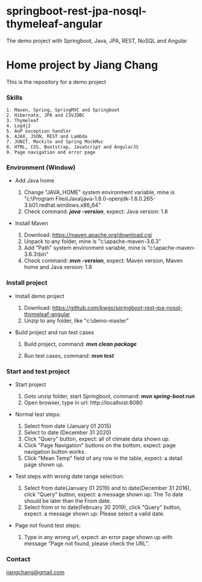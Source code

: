 # springboot-rest-jpa-nosql-thymeleaf-angular
The demo project with Springboot, Java, JPA, REST, NoSQL and Angular

# Home project by Jiang Chang
This is the repository for a demo project

### Skills
	1. Maven, Spring, SpringMVC and Springboot
	2. Hibernate, JPA and CSVJDBC
	3. Thymeleaf
	4. Log4j2
	5. AoP exception handler
	6. AJAX, JSON, REST and Lambda
	7. JUNIT, Mockito and Spring MockMvc
	8. HTML, CSS, Bootstrap, JavaScript and AngularJS
	9. Page navigation and error page


### Environment (Window)
* Add Java home
	1. Change "JAVA_HOME" system environment variable,
			mine is "c:\Program Files\Java\java-1.8.0-openjdk-1.8.0.265-3.b01.redhat.windows.x86_64"
	2. Check command: ***java -version***,
			expect: Java version: 1.8
	
* Install Maven
	1. Download: https://maven.apache.org/download.cgi
	2. Unpack to any folder,
			mine is "c:\apache-maven-3.6.3" 
	3. Add "Path" system environment variable,
			mine is "c:\apache-maven-3.6.3\bin" 
	4. Check command: ***mvn -version***,
			expect: Maven version, Maven home and Java version: 1.8

### Install project
* Install demo project
	1. Download: https://github.com/kwgo/springboot-rest-jpa-nosql-thymeleaf-angular
	2. Unzip to any folder,
			like "c:\demo-master"
			
* Build project and run test cases
	1. Build project,
			command: ***mvn clean package***
			
	2. Run test cases,
			command: ***mvn test***
			
### Start and test project
* Start project
	1. Goto unzip folder, start Springboot,
			command: ***mvn spring-boot:run***
	2. Open browser,
			type in url: http://localhost:8080
			
* Normal test steps:
	1. Select from date (January 01 2015)
	2. Select to date  (December 31 2020)
	3. Click "Query" button,
			expect: all of climate data shown up.
	4. Click "Page Navigation" buttons on the bottom,
			expect: page navigation button works.
	5. Click "Mean Temp" field of any row in the table,
			expect: a detail page shown up.
	
* Test steps with wrong date range selection:
	1. Select from date(January 01 2019) and to date(December 31 2016), click "Query" button,
			expect: a message shown up: The To date should be later than the From date.
	2. Select from or to date(February 30 2019), click "Query" button,
			expect: a message shown up: Please select a valid date.

* Page not found test steps:
	1. Type in any wrong url,
			expect: an error page shown up with message "Page not found, please check the URL".

			
### Contact
jiangchang@gmail.com


